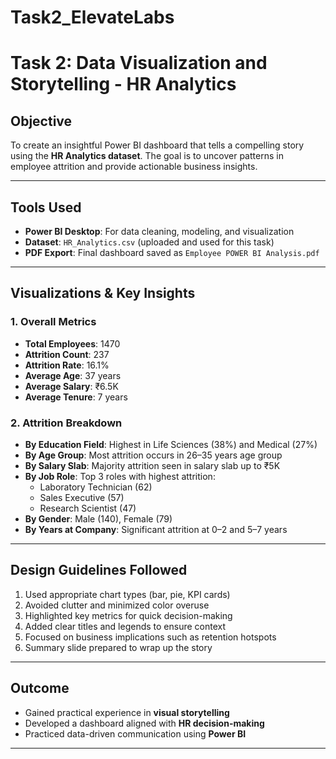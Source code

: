 # Task2_ElevateLabs

#  Task 2: Data Visualization and Storytelling - HR Analytics

##  Objective
To create an insightful Power BI dashboard that tells a compelling story using the **HR Analytics dataset**. The goal is to uncover patterns in employee attrition and provide actionable business insights.

---

##  Tools Used
- **Power BI Desktop**: For data cleaning, modeling, and visualization
- **Dataset**: `HR_Analytics.csv` (uploaded and used for this task)
- **PDF Export**: Final dashboard saved as `Employee POWER BI Analysis.pdf`

---

##  Visualizations & Key Insights

###  1. Overall Metrics
- **Total Employees**: 1470  
- **Attrition Count**: 237  
- **Attrition Rate**: 16.1%  
- **Average Age**: 37 years  
- **Average Salary**: ₹6.5K  
- **Average Tenure**: 7 years  

###  2. Attrition Breakdown
- **By Education Field**: Highest in Life Sciences (38%) and Medical (27%)
- **By Age Group**: Most attrition occurs in 26–35 years age group
- **By Salary Slab**: Majority attrition seen in salary slab up to ₹5K
- **By Job Role**: Top 3 roles with highest attrition:
  - Laboratory Technician (62)
  - Sales Executive (57)
  - Research Scientist (47)
- **By Gender**: Male (140), Female (79)
- **By Years at Company**: Significant attrition at 0–2 and 5–7 years

---

##  Design Guidelines Followed
1.  Used appropriate chart types (bar, pie, KPI cards)
2.  Avoided clutter and minimized color overuse
3.  Highlighted key metrics for quick decision-making
4.  Added clear titles and legends to ensure context
5.  Focused on business implications such as retention hotspots
6.  Summary slide prepared to wrap up the story

---

##  Outcome
- Gained practical experience in **visual storytelling**
- Developed a dashboard aligned with **HR decision-making**
- Practiced data-driven communication using **Power BI**

---

